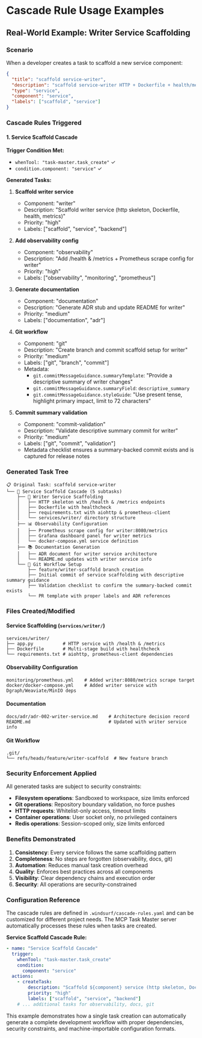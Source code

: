 # Cascade Rule Usage Examples

## Real-World Example: Writer Service Scaffolding

### Scenario
When a developer creates a task to scaffold a new service component:

```json
{
  "title": "scaffold service-writer",
  "description": "scaffold service-writer HTTP + Dockerfile + health/metrics",
  "type": "service",
  "component": "service",
  "labels": ["scaffold", "service"]
}
```

### Cascade Rules Triggered

#### 1. Service Scaffold Cascade
**Trigger Condition Met:**
- `whenTool: "task-master.task_create"` ✓
- `condition.component: "service"` ✓

**Generated Tasks:**

1. **Scaffold writer service**
   - Component: "writer"
   - Description: "Scaffold writer service (http skeleton, Dockerfile, health, metrics)"
   - Priority: "high"
   - Labels: ["scaffold", "service", "backend"]

2. **Add observability config**
   - Component: "observability"
   - Description: "Add /health & /metrics + Prometheus scrape config for writer"
   - Priority: "high"
   - Labels: ["observability", "monitoring", "prometheus"]

3. **Generate documentation**
   - Component: "documentation"
   - Description: "Generate ADR stub and update README for writer"
   - Priority: "medium"
   - Labels: ["documentation", "adr"]

4. **Git workflow**
   - Component: "git"
   - Description: "Create branch and commit scaffold setup for writer"
   - Priority: "medium"
   - Labels: ["git", "branch", "commit"]
   - Metadata:
     - `git.commitMessageGuidance.summaryTemplate`: "Provide a descriptive summary of writer changes"
     - `git.commitMessageGuidance.summaryField`: `descriptive_summary`
     - `git.commitMessageGuidance.styleGuide`: "Use present tense, highlight primary impact, limit to 72 characters"

5. **Commit summary validation**
   - Component: "commit-validation"
   - Description: "Validate descriptive summary commit for writer"
   - Priority: "medium"
   - Labels: ["git", "commit", "validation"]
   - Metadata checklist ensures a summary-backed commit exists and is captured for release notes

### Generated Task Tree

```
📋 Original Task: scaffold service-writer
└── 🎯 Service Scaffold Cascade (5 subtasks)
    ├── 🔧 Writer Service Scaffolding
    │   ├── HTTP skeleton with /health & /metrics endpoints
    │   ├── Dockerfile with healthcheck
    │   ├── requirements.txt with aiohttp & prometheus-client
    │   └── services/writer/ directory structure
    ├── 📊 Observability Configuration
    │   ├── Prometheus scrape config for writer:8080/metrics
    │   ├── Grafana dashboard panel for writer metrics
    │   └── docker-compose.yml service definition
    ├── 📚 Documentation Generation
    │   ├── ADR document for writer service architecture
    │   └── README.md updates with writer service info
    └── 🔀 Git Workflow Setup
        ├── feature/writer-scaffold branch creation
        ├── Initial commit of service scaffolding with descriptive summary guidance
        ├── Validation checklist to confirm the summary-backed commit exists
        └── PR template with proper labels and ADR references
```

### Files Created/Modified

#### Service Scaffolding (`services/writer/`)
```
services/writer/
├── app.py           # HTTP service with /health & /metrics
├── Dockerfile       # Multi-stage build with healthcheck
└── requirements.txt # aiohttp, prometheus-client dependencies
```

#### Observability Configuration
```
monitoring/prometheus.yml    # Added writer:8080/metrics scrape target
docker/docker-compose.yml    # Added writer service with Dgraph/Weaviate/MinIO deps
```

#### Documentation
```
docs/adr/adr-002-writer-service.md    # Architecture decision record
README.md                             # Updated with writer service info
```

#### Git Workflow
```
.git/
└── refs/heads/feature/writer-scaffold  # New feature branch
```

### Security Enforcement Applied

All generated tasks are subject to security constraints:

- **Filesystem operations**: Sandboxed to workspace, size limits enforced
- **Git operations**: Repository boundary validation, no force pushes
- **HTTP requests**: Whitelist-only access, timeout limits
- **Container operations**: User socket only, no privileged containers
- **Redis operations**: Session-scoped only, size limits enforced

### Benefits Demonstrated

1. **Consistency**: Every service follows the same scaffolding pattern
2. **Completeness**: No steps are forgotten (observability, docs, git)
3. **Automation**: Reduces manual task creation overhead
4. **Quality**: Enforces best practices across all components
5. **Visibility**: Clear dependency chains and execution order
6. **Security**: All operations are security-constrained

### Configuration Reference

The cascade rules are defined in `.windsurf/cascade-rules.yaml` and can be customized for different project needs. The MCP Task Master server automatically processes these rules when tasks are created.

**Service Scaffold Cascade Rule:**
```yaml
- name: "Service Scaffold Cascade"
  trigger:
    whenTool: "task-master.task_create"
    condition:
      component: "service"
  actions:
    - createTask:
        description: "Scaffold ${component} service (http skeleton, Dockerfile, health, metrics)"
        priority: "high"
        labels: ["scaffold", "service", "backend"]
    # ... additional tasks for observability, docs, git
```

This example demonstrates how a single task creation can automatically generate a complete development workflow with proper dependencies, security constraints, and machine-importable configuration formats.

